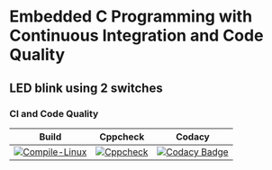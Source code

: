 # Embedded C Programming with Continuous Integration and Code Quality

## LED blink using 2 switches

### CI and Code Quality

|Build|Cppcheck|Codacy|
|:--:|:--:|:--:|
|[![Compile-Linux](https://github.com/28-shravya/Emb-C-Project/actions/workflows/compile.yml/badge.svg)](https://github.com/28-shravya/Emb-C-Project/actions/workflows/compile.yml)|[![Cppcheck](https://github.com/28-shravya/Emb-C-Project/actions/workflows/codequality.yml/badge.svg)](https://github.com/28-shravya/Emb-C-Project/actions/workflows/codequality.yml)|[![Codacy Badge](https://app.codacy.com/project/badge/Grade/5e80fe936c6742deb825f7ef962298cd)](https://www.codacy.com/gh/28-shravya/Emb-C-Project/dashboard?utm_source=github.com&amp;utm_medium=referral&amp;utm_content=28-shravya/Emb-C-Project&amp;utm_campaign=Badge_Grade)|
